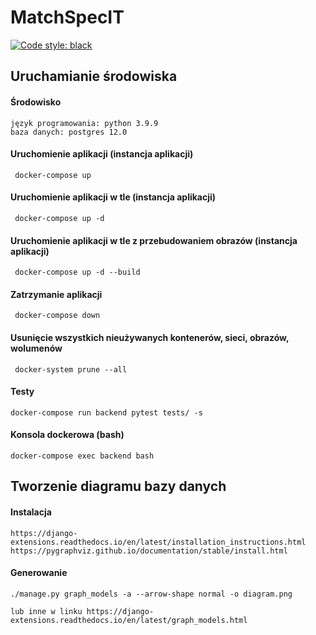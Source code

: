 # MatchSpecIT

[![Code style: black](https://img.shields.io/badge/code%20style-black-000000.svg)](https://github.com/psf/black)

## Uruchamianie środowiska

#### Środowisko 

    język programowania: python 3.9.9
    baza danych: postgres 12.0

#### Uruchomienie aplikacji (instancja aplikacji)

     docker-compose up

#### Uruchomienie aplikacji w tle (instancja aplikacji)

     docker-compose up -d

#### Uruchomienie aplikacji w tle z przebudowaniem obrazów (instancja aplikacji)

     docker-compose up -d --build

#### Zatrzymanie aplikacji

     docker-compose down

#### Usunięcie wszystkich nieużywanych kontenerów, sieci, obrazów, wolumenów

     docker-system prune --all


#### Testy

    docker-compose run backend pytest tests/ -s


####  Konsola dockerowa (bash)

    docker-compose exec backend bash

## Tworzenie diagramu bazy danych

#### Instalacja

    https://django-extensions.readthedocs.io/en/latest/installation_instructions.html
    https://pygraphviz.github.io/documentation/stable/install.html
    

#### Generowanie

    ./manage.py graph_models -a --arrow-shape normal -o diagram.png

    lub inne w linku https://django-extensions.readthedocs.io/en/latest/graph_models.html